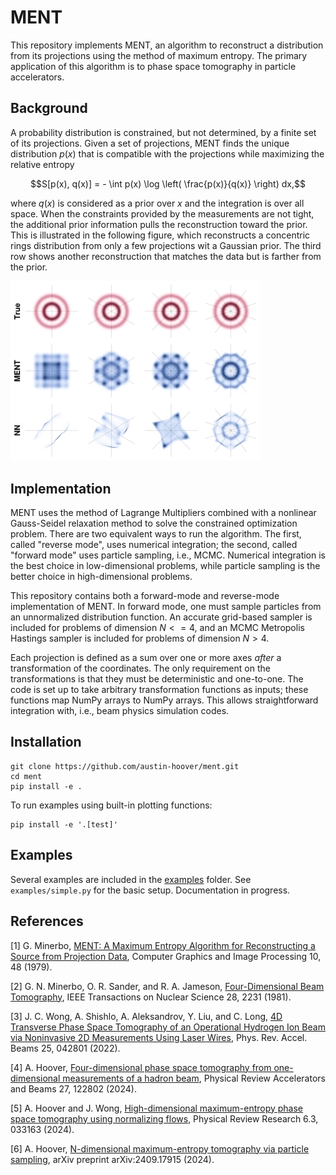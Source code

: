 # MENT

This repository implements MENT, an algorithm to reconstruct a distribution from its projections using the method of maximum entropy. The primary application of this algorithm is to phase space tomography in particle accelerators.


## Background

A probability distribution is constrained, but not determined, by a finite set of its projections. Given a set of projections, MENT finds the unique distribution $p(x)$ that is compatible with the projections while maximizing the relative entropy

```math
S[p(x), q(x)] = - \int p(x) \log \left( \frac{p(x)}{q(x)} \right) dx,
```

where $q(x)$ is considered as a prior over $x$ and the integration is over all space. When the constraints provided by the measurements are not tight, the additional prior information pulls the reconstruction toward the prior. This is illustrated in the following figure, which reconstructs a concentric rings distribution from only a few projections wit a Gaussian prior. The third row shows another reconstruction that matches the data but is farther from the prior.

<img src="docs/images/fig_rings.png" width="400px">


## Implementation

MENT uses the method of Lagrange Multipliers combined with a nonlinear Gauss-Seidel relaxation method to solve the constrained optimization problem. There are two equivalent ways to run the algorithm. The first, called "reverse mode", uses numerical integration; the second, called "forward mode" uses particle sampling, i.e., MCMC. Numerical integration is the best choice in low-dimensional problems, while particle sampling is the better choice in high-dimensional problems.

This repository contains both a forward-mode and reverse-mode implementation of MENT. In forward mode, one must sample particles from an unnormalized distribution function. An accurate grid-based sampler is included for problems of dimension $N <= 4$, and an MCMC Metropolis Hastings sampler is included for problems of dimension $N > 4$.

Each projection is defined as a sum over one or more axes *after* a transformation of the coordinates. The only requirement on the transformations is that they must be deterministic and one-to-one. The code is set up to take arbitrary transformation functions as inputs; these functions map NumPy arrays to NumPy arrays. This allows straightforward integration with, i.e., beam physics simulation codes.


## Installation

```
git clone https://github.com/austin-hoover/ment.git
cd ment
pip install -e .
```

To run examples using built-in plotting functions:
```
pip install -e '.[test]'
```


## Examples

Several examples are included in the [examples](https://github.com/austin-hoover/ment/tree/main/examples) folder. See `examples/simple.py` for the basic setup.
Documentation in progress.


## References

[1] G. Minerbo, [MENT: A Maximum Entropy Algorithm for Reconstructing a Source from Projection Data](https://www-sciencedirect-com.ornl.idm.oclc.org/science/article/pii/0146664X79900340), Computer Graphics and Image Processing 10, 48 (1979).

[2] G. N. Minerbo, O. R. Sander, and R. A. Jameson, [Four-Dimensional Beam Tomography](https://ieeexplore.ieee.org/document/4331646), IEEE Transactions on Nuclear Science 28, 2231 (1981).

[3] J. C. Wong, A. Shishlo, A. Aleksandrov, Y. Liu, and C. Long, [4D Transverse Phase Space Tomography of an Operational Hydrogen Ion Beam via Noninvasive 2D Measurements Using Laser Wires](https://journals.aps.org/prab/abstract/10.1103/PhysRevAccelBeams.25.042801), Phys. Rev. Accel. Beams 25, 042801 (2022).

[4] A. Hoover, [Four-dimensional phase space tomography from one-dimensional measurements of a hadron beam](https://doi.org/10.1103/PhysRevAccelBeams.27.122802), Physical Review Accelerators and Beams 27, 122802 (2024).

[5] A. Hoover and J. Wong, [High-dimensional maximum-entropy phase space tomography using normalizing flows](https://doi.org/10.1103/PhysRevResearch.6.033163), Physical Review Research 6.3, 033163 (2024).

[6] A. Hoover, [N-dimensional maximum-entropy tomography via particle sampling](https://arxiv.org/abs/2409.17915), arXiv preprint arXiv:2409.17915 (2024).
